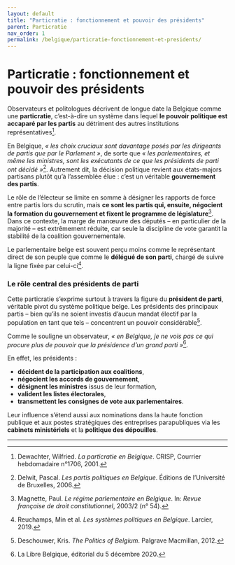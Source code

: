```yaml
---
layout: default
title: "Particratie : fonctionnement et pouvoir des présidents"
parent: Particratie
nav_order: 1
permalink: /belgique/particratie-fonctionnement-et-presidents/
---
```


# Particratie : fonctionnement et pouvoir des présidents

Observateurs et politologues décrivent de longue date la Belgique comme une **particratie**, c’est-à-dire un système dans lequel **le pouvoir politique est accaparé par les partis** au détriment des autres institutions représentatives[^1].

En Belgique, *« les choix cruciaux sont davantage posés par les dirigeants de partis que par le Parlement »*, de sorte que *« les parlementaires, et même les ministres, sont les exécutants de ce que les présidents de parti ont décidé »*[^2]. Autrement dit, la décision politique revient aux états-majors partisans plutôt qu’à l’assemblée élue : c’est un véritable **gouvernement des partis**.

Le rôle de l’électeur se limite en somme à désigner les rapports de force entre partis lors du scrutin, mais **ce sont les partis qui, ensuite, négocient la formation du gouvernement et fixent le programme de législature**[^3]. Dans ce contexte, la marge de manœuvre des députés – en particulier de la majorité – est extrêmement réduite, car seule la discipline de vote garantit la stabilité de la coalition gouvernementale.

Le parlementaire belge est souvent perçu moins comme le représentant direct de son peuple que comme le **délégué de son parti**, chargé de suivre la ligne fixée par celui-ci[^4].

### Le rôle central des présidents de parti

Cette particratie s’exprime surtout à travers la figure du **président de parti**, véritable pivot du système politique belge. Les présidents des principaux partis – bien qu’ils ne soient investis d’aucun mandat électif par la population en tant que tels – concentrent un pouvoir considérable[^5].

Comme le souligne un observateur, *« en Belgique, je ne vois pas ce qui procure plus de pouvoir que la présidence d’un grand parti »*[^6].

En effet, les présidents :

- **décident de la participation aux coalitions**,
- **négocient les accords de gouvernement**,
- **désignent les ministres** issus de leur formation,
- **valident les listes électorales**,
- **transmettent les consignes de vote aux parlementaires**.

Leur influence s’étend aussi aux nominations dans la haute fonction publique et aux postes stratégiques des entreprises parapubliques via les **cabinets ministériels** et la **politique des dépouilles**.

---

[^1]: Dewachter, Wilfried. *La particratie en Belgique*. CRISP, Courrier hebdomadaire n°1706, 2001.
[^2]: Delwit, Pascal. *Les partis politiques en Belgique*. Éditions de l’Université de Bruxelles, 2006.
[^3]: Magnette, Paul. *Le régime parlementaire en Belgique*. In: *Revue française de droit constitutionnel*, 2003/2 (n° 54).
[^4]: Reuchamps, Min et al. *Les systèmes politiques en Belgique*. Larcier, 2019.
[^5]: Deschouwer, Kris. *The Politics of Belgium*. Palgrave Macmillan, 2012.
[^6]: La Libre Belgique, éditorial du 5 décembre 2020.
